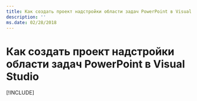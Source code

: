 ```yaml
---
title: Как создать проект надстройки области задач PowerPoint в Visual Studio
description: ''
ms.date: 02/28/2018
---
```


# <a name="create-your-powerpoint-task-pane-add-in-project-in-visual-studio"></a>Как создать проект надстройки области задач PowerPoint в Visual Studio

[!INCLUDE[](../includes/powerpoint-tutorial-setup.md)]